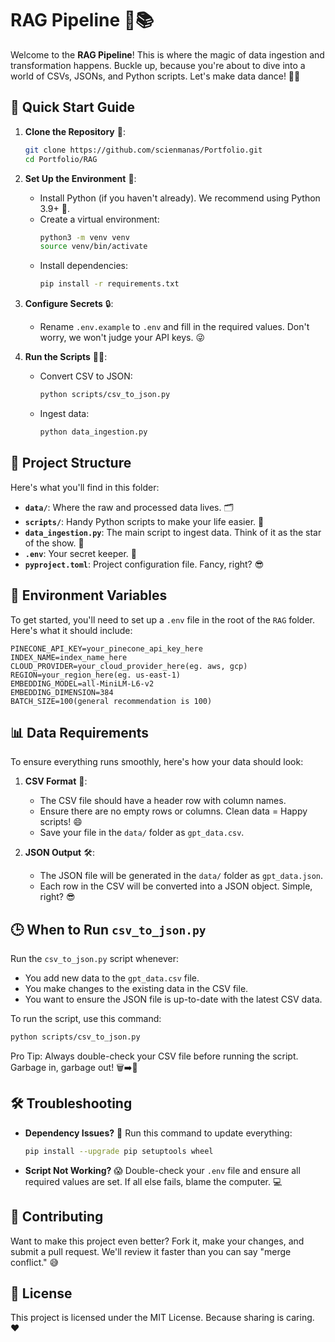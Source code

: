 # RAG Pipeline 🤖📚

Welcome to the **RAG Pipeline**! This is where the magic of data ingestion and transformation happens. Buckle up, because you're about to dive into a world of CSVs, JSONs, and Python scripts. Let's make data dance! 💃🕺

## 🚀 Quick Start Guide

1. **Clone the Repository** 🐑:

   ```bash
   git clone https://github.com/scienmanas/Portfolio.git
   cd Portfolio/RAG
   ```
2. **Set Up the Environment** 🌱:

   - Install Python (if you haven't already). We recommend using Python 3.9+ 🐍.
   - Create a virtual environment:
     ```bash
     python3 -m venv venv
     source venv/bin/activate
     ```
   - Install dependencies:
     ```bash
     pip install -r requirements.txt
     ```
3. **Configure Secrets** 🔒:

   - Rename `.env.example` to `.env` and fill in the required values. Don't worry, we won't judge your API keys. 😜
4. **Run the Scripts** 🏃‍♂️:

   - Convert CSV to JSON:
     ```bash
     python scripts/csv_to_json.py
     ```
   - Ingest data:
     ```bash
     python data_ingestion.py
     ```


## 📂 Project Structure

Here's what you'll find in this folder:

- **`data/`**: Where the raw and processed data lives. 🗂️
- **`scripts/`**: Handy Python scripts to make your life easier. 🐍
- **`data_ingestion.py`**: The main script to ingest data. Think of it as the star of the show. 🌟
- **`.env`**: Your secret keeper. 🤫
- **`pyproject.toml`**: Project configuration file. Fancy, right? 😎


## 🔑 Environment Variables

To get started, you'll need to set up a `.env` file in the root of the `RAG` folder. Here's what it should include:

```env
PINECONE_API_KEY=your_pinecone_api_key_here
INDEX_NAME=index_name_here
CLOUD_PROVIDER=your_cloud_provider_here(eg. aws, gcp)
REGION=your_region_here(eg. us-east-1)
EMBEDDING_MODEL=all-MiniLM-L6-v2
EMBEDDING_DIMENSION=384
BATCH_SIZE=100(general recommendation is 100)
```

## 📊 Data Requirements

To ensure everything runs smoothly, here's how your data should look:

1. **CSV Format** 📄:

   - The CSV file should have a header row with column names.
   - Ensure there are no empty rows or columns. Clean data = Happy scripts! 😄
   - Save your file in the `data/` folder as `gpt_data.csv`.
2. **JSON Output** 🛠️:

   - The JSON file will be generated in the `data/` folder as `gpt_data.json`.
   - Each row in the CSV will be converted into a JSON object. Simple, right? 😎


## 🕒 When to Run `csv_to_json.py`

Run the `csv_to_json.py` script whenever:

- You add new data to the `gpt_data.csv` file.
- You make changes to the existing data in the CSV file.
- You want to ensure the JSON file is up-to-date with the latest CSV data.

To run the script, use this command:

```bash
python scripts/csv_to_json.py
```

Pro Tip: Always double-check your CSV file before running the script. Garbage in, garbage out! 🗑️➡️🚀

## 🛠️ Troubleshooting

- **Dependency Issues?** 🤔
  Run this command to update everything:

  ```bash
  pip install --upgrade pip setuptools wheel
  ```
- **Script Not Working?** 😱
  Double-check your `.env` file and ensure all required values are set. If all else fails, blame the computer. 💻


## 🥳 Contributing

Want to make this project even better? Fork it, make your changes, and submit a pull request. We'll review it faster than you can say "merge conflict." 😅


## 📜 License

This project is licensed under the MIT License. Because sharing is caring. ❤️

